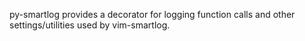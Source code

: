 py-smartlog provides a decorator for logging function calls and other settings/utilities used by vim-smartlog.
